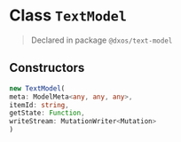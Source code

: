 # Class `TextModel`
> Declared in package `@dxos/text-model`

## Constructors
```ts
new TextModel(
meta: ModelMeta<any, any, any>,
itemId: string,
getState: Function,
writeStream: MutationWriter<Mutation>
)
```
